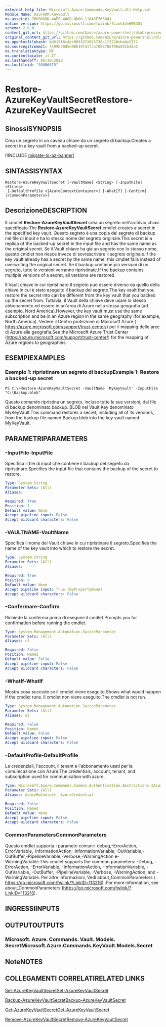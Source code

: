 ```yaml
---
external help file: Microsoft.Azure.Commands.KeyVault.dll-Help.xml
Module Name: AzureRM.KeyVault
ms.assetid: 70DB088D-4AF5-406B-8D66-118A0F766041
online version: https://go.microsoft.com/fwlink/?LinkId=690301
schema: 2.0.0
content_git_url: https://github.com/Azure/azure-powershell/blob/preview/src/ResourceManager/KeyVault/Commands.KeyVault/help/Restore-AzureKeyVaultSecret.md
original_content_git_url: https://github.com/Azure/azure-powershell/blob/preview/src/ResourceManager/KeyVault/Commands.KeyVault/help/Restore-AzureKeyVaultSecret.md
ms.openlocfilehash: bd619f6c4ec9891972d23738c1f2510cba0e2272
ms.sourcegitcommit: f599b50d5e980197d1fca769378df90a842b42a1
ms.translationtype: MT
ms.contentlocale: it-IT
ms.lasthandoff: 08/20/2020
ms.locfileid: "93686575"
---
```

# <span data-ttu-id="7649e-101">Restore-AzureKeyVaultSecret</span><span class="sxs-lookup"><span data-stu-id="7649e-101">Restore-AzureKeyVaultSecret</span></span>

## <span data-ttu-id="7649e-102">Sinossi</span><span class="sxs-lookup"><span data-stu-id="7649e-102">SYNOPSIS</span></span>
<span data-ttu-id="7649e-103">Crea un segreto in un caveau chiave da un segreto di backup.</span><span class="sxs-lookup"><span data-stu-id="7649e-103">Creates a secret in a key vault from a backed-up secret.</span></span>

[!INCLUDE [migrate-to-az-banner](../../includes/migrate-to-az-banner.md)]

## <span data-ttu-id="7649e-104">SINTASSI</span><span class="sxs-lookup"><span data-stu-id="7649e-104">SYNTAX</span></span>

```
Restore-AzureKeyVaultSecret [-VaultName] <String> [-InputFile] <String>
 [-DefaultProfile <IAzureContextContainer>] [-WhatIf] [-Confirm] [<CommonParameters>]
```

## <span data-ttu-id="7649e-105">Descrizione</span><span class="sxs-lookup"><span data-stu-id="7649e-105">DESCRIPTION</span></span>
<span data-ttu-id="7649e-106">Il cmdlet **Restore-AzureKeyVaultSecret** crea un segreto nell'archivio chiavi specificato.</span><span class="sxs-lookup"><span data-stu-id="7649e-106">The **Restore-AzureKeyVaultSecret** cmdlet creates a secret in the specified key vault.</span></span>
<span data-ttu-id="7649e-107">Questo segreto è una copia del segreto di backup nel file di input e ha lo stesso nome del segreto originale.</span><span class="sxs-lookup"><span data-stu-id="7649e-107">This secret is a replica of the backed-up secret in the input file and has the same name as the original secret.</span></span>
<span data-ttu-id="7649e-108">Se il Vault chiave ha già un segreto con lo stesso nome, questo cmdlet non riesce invece di sovrascrivere il segreto originale.</span><span class="sxs-lookup"><span data-stu-id="7649e-108">If the key vault already has a secret by the same name, this cmdlet fails instead of overwriting the original secret.</span></span>
<span data-ttu-id="7649e-109">Se il backup contiene più versioni di un segreto, tutte le versioni verranno ripristinate.</span><span class="sxs-lookup"><span data-stu-id="7649e-109">If the backup contains multiple versions of a secret, all versions are restored.</span></span>

<span data-ttu-id="7649e-110">Il Vault chiave in cui ripristinare il segreto può essere diverso da quello della chiave in cui è stato eseguito il backup del segreto.</span><span class="sxs-lookup"><span data-stu-id="7649e-110">The key vault that you restore the secret into can be different from the key vault that you backed up the secret from.</span></span>
<span data-ttu-id="7649e-111">Tuttavia, il Vault della chiave deve usare lo stesso abbonamento ed essere in un'area di Azure nella stessa geografia (ad esempio, Nord America).</span><span class="sxs-lookup"><span data-stu-id="7649e-111">However, the key vault must use the same subscription and be in an Azure region in the same geography (for example, North America).</span></span>
<span data-ttu-id="7649e-112">Vedere il Centro protezione di Microsoft Azure ( https://azure.microsoft.com/support/trust-center/) per il mapping delle aree di Azure alle geografie.</span><span class="sxs-lookup"><span data-stu-id="7649e-112">See the Microsoft Azure Trust Center (https://azure.microsoft.com/support/trust-center/) for the mapping of Azure regions to geographies.</span></span>

## <span data-ttu-id="7649e-113">ESEMPI</span><span class="sxs-lookup"><span data-stu-id="7649e-113">EXAMPLES</span></span>

### <span data-ttu-id="7649e-114">Esempio 1: ripristinare un segreto di backup</span><span class="sxs-lookup"><span data-stu-id="7649e-114">Example 1: Restore a backed-up secret</span></span>
```
PS C:\>Restore-AzureKeyVaultSecret -VaultName 'MyKeyVault' -InputFile "C:\Backup.blob"
```

<span data-ttu-id="7649e-115">Questo comando ripristina un segreto, incluse tutte le sue versioni, dal file di backup denominato backup. BLOB nel Vault Key denominato MyKeyVault.</span><span class="sxs-lookup"><span data-stu-id="7649e-115">This command restores a secret, including all of its versions, from the backup file named Backup.blob into the key vault named MyKeyVault.</span></span>

## <span data-ttu-id="7649e-116">PARAMETRI</span><span class="sxs-lookup"><span data-stu-id="7649e-116">PARAMETERS</span></span>

### <span data-ttu-id="7649e-117">-InputFile</span><span class="sxs-lookup"><span data-stu-id="7649e-117">-InputFile</span></span>
<span data-ttu-id="7649e-118">Specifica il file di input che contiene il backup del segreto da ripristinare.</span><span class="sxs-lookup"><span data-stu-id="7649e-118">Specifies the input file that contains the backup of the secret to restore.</span></span>

```yaml
Type: System.String
Parameter Sets: (All)
Aliases: 

Required: True
Position: 1
Default value: None
Accept pipeline input: False
Accept wildcard characters: False
```

### <span data-ttu-id="7649e-119">-VAULTNAME</span><span class="sxs-lookup"><span data-stu-id="7649e-119">-VaultName</span></span>
<span data-ttu-id="7649e-120">Specifica il nome del Vault chiave in cui ripristinare il segreto.</span><span class="sxs-lookup"><span data-stu-id="7649e-120">Specifies the name of the key vault into which to restore the secret.</span></span>

```yaml
Type: System.String
Parameter Sets: (All)
Aliases: 

Required: True
Position: 0
Default value: None
Accept pipeline input: True (ByPropertyName)
Accept wildcard characters: False
```

### <span data-ttu-id="7649e-121">-Confermare</span><span class="sxs-lookup"><span data-stu-id="7649e-121">-Confirm</span></span>
<span data-ttu-id="7649e-122">Richiede la conferma prima di eseguire il cmdlet.</span><span class="sxs-lookup"><span data-stu-id="7649e-122">Prompts you for confirmation before running the cmdlet.</span></span>

```yaml
Type: System.Management.Automation.SwitchParameter
Parameter Sets: (All)
Aliases: cf

Required: False
Position: Named
Default value: False
Accept pipeline input: False
Accept wildcard characters: False
```

### <span data-ttu-id="7649e-123">-WhatIf</span><span class="sxs-lookup"><span data-stu-id="7649e-123">-WhatIf</span></span>
<span data-ttu-id="7649e-124">Mostra cosa succede se il cmdlet viene eseguito.</span><span class="sxs-lookup"><span data-stu-id="7649e-124">Shows what would happen if the cmdlet runs.</span></span>
<span data-ttu-id="7649e-125">Il cmdlet non viene eseguito.</span><span class="sxs-lookup"><span data-stu-id="7649e-125">The cmdlet is not run.</span></span>

```yaml
Type: System.Management.Automation.SwitchParameter
Parameter Sets: (All)
Aliases: wi

Required: False
Position: Named
Default value: False
Accept pipeline input: False
Accept wildcard characters: False
```

### <span data-ttu-id="7649e-126">-DefaultProfile</span><span class="sxs-lookup"><span data-stu-id="7649e-126">-DefaultProfile</span></span>
<span data-ttu-id="7649e-127">Le credenziali, l'account, il tenant e l'abbonamento usati per la comunicazione con Azure.</span><span class="sxs-lookup"><span data-stu-id="7649e-127">The credentials, account, tenant, and subscription used for communication with azure.</span></span>

```yaml
Type: Microsoft.Azure.Commands.Common.Authentication.Abstractions.IAzureContextContainer
Parameter Sets: (All)
Aliases: AzureRmContext, AzureCredential

Required: False
Position: Named
Default value: None
Accept pipeline input: False
Accept wildcard characters: False
```

### <span data-ttu-id="7649e-128">CommonParameters</span><span class="sxs-lookup"><span data-stu-id="7649e-128">CommonParameters</span></span>
<span data-ttu-id="7649e-129">Questo cmdlet supporta i parametri comuni:-debug,-ErrorAction,-ErrorVariable,-InformationAction,-InformationVariable,-OutVariable,-OutBuffer,-PipelineVariable,-Verbose,-WarningAction e-WarningVariable.</span><span class="sxs-lookup"><span data-stu-id="7649e-129">This cmdlet supports the common parameters: -Debug, -ErrorAction, -ErrorVariable, -InformationAction, -InformationVariable, -OutVariable, -OutBuffer, -PipelineVariable, -Verbose, -WarningAction, and -WarningVariable.</span></span> <span data-ttu-id="7649e-130">Per altre informazioni, Vedi about_CommonParameters ( https://go.microsoft.com/fwlink/?LinkID=113216) .</span><span class="sxs-lookup"><span data-stu-id="7649e-130">For more information, see about_CommonParameters (https://go.microsoft.com/fwlink/?LinkID=113216).</span></span>

## <span data-ttu-id="7649e-131">INGRESSI</span><span class="sxs-lookup"><span data-stu-id="7649e-131">INPUTS</span></span>

## <span data-ttu-id="7649e-132">OUTPUT</span><span class="sxs-lookup"><span data-stu-id="7649e-132">OUTPUTS</span></span>

### <span data-ttu-id="7649e-133">Microsoft. Azure. Commands. Vault. Models. Secret</span><span class="sxs-lookup"><span data-stu-id="7649e-133">Microsoft.Azure.Commands.KeyVault.Models.Secret</span></span>

## <span data-ttu-id="7649e-134">Note</span><span class="sxs-lookup"><span data-stu-id="7649e-134">NOTES</span></span>

## <span data-ttu-id="7649e-135">COLLEGAMENTI CORRELATI</span><span class="sxs-lookup"><span data-stu-id="7649e-135">RELATED LINKS</span></span>

[<span data-ttu-id="7649e-136">Set-AzureKeyVaultSecret</span><span class="sxs-lookup"><span data-stu-id="7649e-136">Set-AzureKeyVaultSecret</span></span>](./Set-AzureKeyVaultSecret.md)

[<span data-ttu-id="7649e-137">Backup-AzureKeyVaultSecret</span><span class="sxs-lookup"><span data-stu-id="7649e-137">Backup-AzureKeyVaultSecret</span></span>](./Backup-AzureKeyVaultSecret.md)

[<span data-ttu-id="7649e-138">Get-AzureKeyVaultSecret</span><span class="sxs-lookup"><span data-stu-id="7649e-138">Get-AzureKeyVaultSecret</span></span>](./Get-AzureKeyVaultSecret.md)

[<span data-ttu-id="7649e-139">Remove-AzureKeyVaultSecret</span><span class="sxs-lookup"><span data-stu-id="7649e-139">Remove-AzureKeyVaultSecret</span></span>](./Remove-AzureKeyVaultSecret.md)


